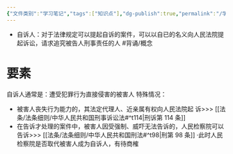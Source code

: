 ```yaml
---
{"文件类别":"学习笔记","tags":["知识点"],"dg-publish":true,"permalink":"/学习笔记studyup/知识点cheese/自诉人/","dgPassFrontmatter":true,"noteIcon":"","created":"2024-09-14T14:43:09.544+08:00","updated":"2024-09-30T11:35:30.339+08:00"}
---
```


- 自诉人：对于法律规定可以提起自诉的案件，可以以自已的名义向人民法院提起诉讼，请求追究被告人刑事责任的人 #背诵/概念 
# 要素
自诉人通常是：遭受犯罪行为直接侵害的被害人
特殊情况：
- 被害人丧失行为能力的，其法定代理人、近亲属有权向人民法院起
诉>>> [[法条/法条细则/中华人民共和国刑事诉讼法#^t114\|刑诉第 114 条]]
- 在告诉才处理的案件中，被害人因受强制、威吓无法告诉的，人民检察院可以告诉>>> [[法条/法条细则/中华人民共和国刑法#^t98\|刑第 98 条]]
·此时人民检察院是否取代被害人成为自诉人，有待商榷